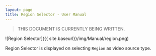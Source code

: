 ```yaml
---
layout: page
title: Region Selector - User Manual
---
```


> THIS DOCUMENT IS CURRENTLY BEING WRITTEN.

![Region Selector]({{ site.baseurl}}/img/Manual/region.png)

Region Selector is displayed on selecting `Region` as video source type.